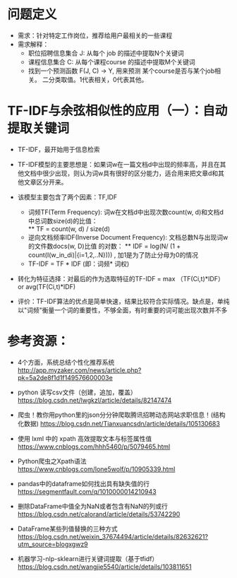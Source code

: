# 问题定义

- 需求：针对特定工作岗位，推荐给用户最相关的一些课程
- 需求解释：
    * 职位招聘信息集合 J: 从每个 job 的描述中提取N个关键词
    * 课程信息集合 C:  从每个课程course 的描述中提取M个关键词
    * 找到一个预测函数 F(J, C) -> Y, 用来预测 某个course是否与某个job相关。 二分类取值。1代表相关，0代表其他。


# TF-IDF与余弦相似性的应用（一）：自动提取关键词
- TF-IDF，最开始用于信息检索
- TF-IDF模型的主要思想是：如果词w在一篇文档d中出现的频率高，并且在其他文档中很少出现，则认为词w具有很好的区分能力，适合用来把文章d和其他文章区分开来。
- 该模型主要包含了两个因素：TF,IDF
    * 词频TF(Term Frequency): 词w在文档d中出现次数count(w, d)和文档d中总词数size(d)的比值：        
        ** TF = count(w, d) / size(d)
    * 逆向文档频率IDF(Inverse Document Frequency): 文档总数N与出现词w的文件数docs(w, D)比值 的对数：
        ** IDF = log(N/ (1 + count(I(w_in_di)|{i=1,2,..N})))  , 加1是为了防止分母为0的情况
    * TF-IDF = TF * IDF (即：词频* 词权)
- 转化为特征选择：对最后的作为选取特征的TF-IDF = max （TF(Ci,t)*IDF） or avg(TF(Ci,t)*IDF) 


- 评价：TF-IDF算法的优点是简单快速，结果比较符合实际情况。缺点是，单纯以"词频"衡量一个词的重要性，不够全面，有时重要的词可能出现次数并不多


# 参考资源：
- 4个方面，系统总结个性化推荐系统  http://app.myzaker.com/news/article.php?pk=5a2de8f1d1f149576600003e

- python 读写csv文件（创建，追加，覆盖）  https://blog.csdn.net/lwgkzl/article/details/82147474
- 爬虫！教你用python里的json分分钟爬取腾讯招聘动态网站求职信息！(结构化数据) https://blog.csdn.net/Tianxuancsdn/article/details/105130683
- 使用 lxml 中的 xpath 高效提取文本与标签属性值 https://www.cnblogs.com/hhh5460/p/5079465.html
- Python爬虫之Xpath语法  https://www.cnblogs.com/lone5wolf/p/10905339.html

- pandas中的dataframe如何找出具有缺失值的行  https://segmentfault.com/q/1010000014210943
- 删除DataFrame中值全为NaN或者包含有NaN的列或行    https://blog.csdn.net/calorand/article/details/53742290
- DataFrame某些列值替换的三种方式  https://blog.csdn.net/weixin_37674494/article/details/82632621?utm_source=blogxgwz9
- 机器学习-nlp-sklearn进行关键词提取（基于tfidf）  https://blog.csdn.net/wangjie5540/article/details/103811651